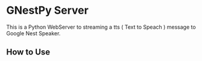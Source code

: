# GNestPy Server
This is a Python WebServer to streaming a tts ( Text to Speach ) message to Google Nest Speaker.

## How to Use



